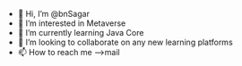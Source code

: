 - 👋 Hi, I’m @bnSagar
- 👀 I’m interested in Metaverse
- 🌱 I’m currently learning Java Core
- 💞️ I’m looking to collaborate on any new learning platforms
- 📫 How to reach me -->mail

>
